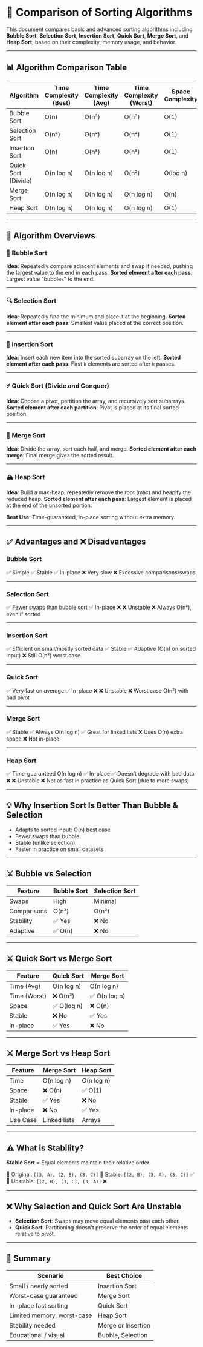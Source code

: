 # 🧮 Comparison of Sorting Algorithms

This document compares basic and advanced sorting algorithms including **Bubble Sort**, **Selection Sort**, **Insertion Sort**, **Quick Sort**, **Merge Sort**, and **Heap Sort**, based on their complexity, memory usage, and behavior.

---

## 📊 Algorithm Comparison Table

| Algorithm           | Time Complexity (Best) | Time Complexity (Avg) | Time Complexity (Worst) | Space Complexity | Stable | In-Place |
| ------------------- | ---------------------- | --------------------- | ----------------------- | ---------------- | ------ | -------- |
| Bubble Sort         | O(n)                   | O(n²)                 | O(n²)                   | O(1)             | ✅      | ✅        |
| Selection Sort      | O(n²)                  | O(n²)                 | O(n²)                   | O(1)             | ❌      | ✅        |
| Insertion Sort      | O(n)                   | O(n²)                 | O(n²)                   | O(1)             | ✅      | ✅        |
| Quick Sort (Divide) | O(n log n)             | O(n log n)            | O(n²)                   | O(log n)         | ❌      | ✅        |
| Merge Sort          | O(n log n)             | O(n log n)            | O(n log n)              | O(n)             | ✅      | ❌        |
| Heap Sort           | O(n log n)             | O(n log n)            | O(n log n)              | O(1)             | ❌      | ✅        |

---

## 🧠 Algorithm Overviews

### 🔁 Bubble Sort

**Idea**: Repeatedly compare adjacent elements and swap if needed, pushing the largest value to the end in each pass.
**Sorted element after each pass**: Largest value "bubbles" to the end.

---

### 🔍 Selection Sort

**Idea**: Repeatedly find the minimum and place it at the beginning.
**Sorted element after each pass**: Smallest value placed at the correct position.

---

### 🧩 Insertion Sort

**Idea**: Insert each new item into the sorted subarray on the left.
**Sorted element after each pass**: First `k` elements are sorted after `k` passes.

---

### ⚡️ Quick Sort (Divide and Conquer)

**Idea**: Choose a pivot, partition the array, and recursively sort subarrays.
**Sorted element after each partition**: Pivot is placed at its final sorted position.

---

### 🌊 Merge Sort

**Idea**: Divide the array, sort each half, and merge.
**Sorted element after each merge**: Final merge gives the sorted result.

---

### 🏔 Heap Sort

**Idea**: Build a max-heap, repeatedly remove the root (max) and heapify the reduced heap.
**Sorted element after each pass**: Largest element is placed at the end of the unsorted portion.

**Best Use**: Time-guaranteed, in-place sorting without extra memory.

---

## ✅ Advantages and ❌ Disadvantages

### Bubble Sort

✅ Simple
✅ Stable
✅ In-place
❌ Very slow
❌ Excessive comparisons/swaps

---

### Selection Sort

✅ Fewer swaps than bubble sort
✅ In-place
❌ ❌ Unstable
❌ Always O(n²), even if sorted

---

### Insertion Sort

✅ Efficient on small/mostly sorted data
✅ Stable
✅ Adaptive (O(n) on sorted input)
❌ Still O(n²) worst case

---

### Quick Sort

✅ Very fast on average
✅ In-place
❌ ❌ Unstable
❌ Worst case O(n²) with bad pivot

---

### Merge Sort

✅ Stable
✅ Always O(n log n)
✅ Great for linked lists
❌ Uses O(n) extra space
❌ Not in-place

---

### Heap Sort

✅ Time-guaranteed O(n log n)
✅ In-place
✅ Doesn’t degrade with bad data
❌ ❌ Unstable
❌ Not as fast in practice as Quick Sort (due to more swaps)

---

## 💡 Why Insertion Sort Is Better Than Bubble & Selection

* Adapts to sorted input: O(n) best case
* Fewer swaps than bubble
* Stable (unlike selection)
* Faster in practice on small datasets

---

## ⚔ Bubble vs Selection

| Feature     | Bubble Sort | Selection Sort |
| ----------- | ----------- | -------------- |
| Swaps       | High        | Minimal        |
| Comparisons | O(n²)       | O(n²)          |
| Stability   | ✅ Yes       | ❌ No           |
| Adaptive    | ✅ O(n)      | ❌ No           |

---

## ⚔ Quick Sort vs Merge Sort

| Feature      | Quick Sort | Merge Sort   |
| ------------ | ---------- | ------------ |
| Time (Avg)   | O(n log n) | O(n log n)   |
| Time (Worst) | ❌ O(n²)    | ✅ O(n log n) |
| Space        | ✅ O(log n) | ❌ O(n)       |
| Stable       | ❌ No       | ✅ Yes        |
| In-place     | ✅ Yes      | ❌ No         |

---

## ⚔ Merge Sort vs Heap Sort

| Feature  | Merge Sort   | Heap Sort  |
| -------- | ------------ | ---------- |
| Time     | O(n log n)   | O(n log n) |
| Space    | ❌ O(n)       | ✅ O(1)     |
| Stable   | ✅ Yes        | ❌ No       |
| In-place | ❌ No         | ✅ Yes      |
| Use Case | Linked lists | Arrays     |

---

## ⚠ What is Stability?

**Stable Sort** = Equal elements maintain their relative order.

🔸 Original: `[(3, A), (2, B), (3, C)]`
🔸 Stable:   `[(2, B), (3, A), (3, C)]` ✅
🔸 Unstable: `[(2, B), (3, C), (3, A)]` ❌

---

## ❌ Why Selection and Quick Sort Are Unstable

* **Selection Sort**: Swaps may move equal elements past each other.
* **Quick Sort**: Partitioning doesn't preserve the order of equal elements relative to pivot.

---

## 📌 Summary

| Scenario                   | Best Choice        |
| -------------------------- | ------------------ |
| Small / nearly sorted      | Insertion Sort     |
| Worst-case guaranteed      | Merge Sort         |
| In-place fast sorting      | Quick Sort         |
| Limited memory, worst-case | Heap Sort          |
| Stability needed           | Merge or Insertion |
| Educational / visual       | Bubble, Selection  |

